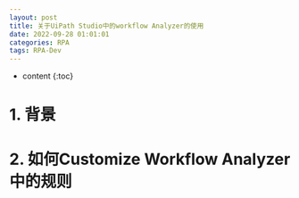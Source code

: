 ```yaml
---
layout: post
title: 关于UiPath Studio中的workflow Analyzer的使用
date: 2022-09-28 01:01:01
categories: RPA
tags: RPA-Dev
---
```

* content
{:toc}


# 1. 背景

# 2. 如何Customize Workflow Analyzer中的规则

